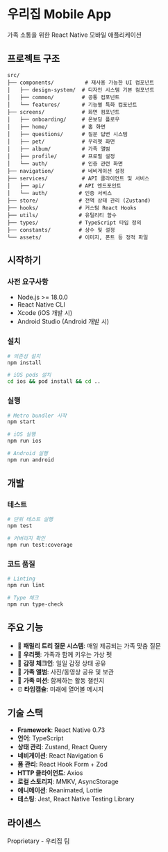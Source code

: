 # 우리집 Mobile App

가족 소통을 위한 React Native 모바일 애플리케이션

## 프로젝트 구조

```
src/
├── components/          # 재사용 가능한 UI 컴포넌트
│   ├── design-system/  # 디자인 시스템 기본 컴포넌트
│   ├── common/         # 공통 컴포넌트
│   └── features/       # 기능별 특화 컴포넌트
├── screens/            # 화면 컴포넌트
│   ├── onboarding/     # 온보딩 플로우
│   ├── home/           # 홈 화면
│   ├── questions/      # 질문 답변 시스템
│   ├── pet/            # 우리펫 화면
│   ├── album/          # 가족 앨범
│   ├── profile/        # 프로필 설정
│   └── auth/           # 인증 관련 화면
├── navigation/         # 네비게이션 설정
├── services/           # API 클라이언트 및 서비스
│   ├── api/           # API 엔드포인트
│   └── auth/          # 인증 서비스
├── store/             # 전역 상태 관리 (Zustand)
├── hooks/             # 커스텀 React Hooks
├── utils/             # 유틸리티 함수
├── types/             # TypeScript 타입 정의
├── constants/         # 상수 및 설정
└── assets/            # 이미지, 폰트 등 정적 파일
```

## 시작하기

### 사전 요구사항

- Node.js >= 18.0.0
- React Native CLI
- Xcode (iOS 개발 시)
- Android Studio (Android 개발 시)

### 설치

```bash
# 의존성 설치
npm install

# iOS pods 설치
cd ios && pod install && cd ..
```

### 실행

```bash
# Metro bundler 시작
npm start

# iOS 실행
npm run ios

# Android 실행
npm run android
```

## 개발

### 테스트

```bash
# 단위 테스트 실행
npm test

# 커버리지 확인
npm run test:coverage
```

### 코드 품질

```bash
# Linting
npm run lint

# Type 체크
npm run type-check
```

## 주요 기능

- 📝 **패밀리 트리 질문 시스템**: 매일 제공되는 가족 맞춤 질문
- 🐾 **우리펫**: 가족과 함께 키우는 가상 펫
- 💭 **감정 체크인**: 일일 감정 상태 공유
- 📸 **가족 앨범**: 사진/동영상 공유 및 보관
- 🎯 **가족 미션**: 함께하는 활동 챌린지
- ⏰ **타임캡슐**: 미래에 열어볼 메시지

## 기술 스택

- **Framework**: React Native 0.73
- **언어**: TypeScript
- **상태 관리**: Zustand, React Query
- **네비게이션**: React Navigation 6
- **폼 관리**: React Hook Form + Zod
- **HTTP 클라이언트**: Axios
- **로컬 스토리지**: MMKV, AsyncStorage
- **애니메이션**: Reanimated, Lottie
- **테스팅**: Jest, React Native Testing Library

## 라이센스

Proprietary - 우리집 팀

